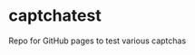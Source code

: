 # captchatest
Repo for GitHub pages to test various captchas


<script src="https://vivirenremoto.github.io/doomcaptcha/script.js?version=11" sound="on" countdown="on" label="Captcha" enemies="4"></script>
